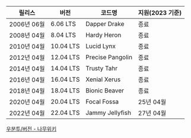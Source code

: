 
|릴리스|버전|코드명|지원(2023 기준)|
|---|---|---|--|
|2006년 06월|6.06 LTS|Dapper Drake|종료|
|2008년 04월|8.04 LTS|Hardy Heron|종료|
|2010년 04월|10.04 LTS|Lucid Lynx|종료|
|2012년 04월|12.04 LTS|Precise Pangolin|종료|
|2014년 04월|14.04 LTS|Trusty Tahr|종료|
|2016년 04월|16.04 LTS|Xenial Xerus|종료|
|2018년 04월|18.04 LTS|Bionic Beaver|종료|
|2020년 04월|20.04 LTS|Focal Fossa|25년 04월 |
|2022년 04월|22.04 LTS|Jammy Jellyfish|27년 04월|

[우분투/버전 - 나무위키](https://namu.wiki/w/%EC%9A%B0%EB%B6%84%ED%88%AC/%EB%B2%84%EC%A0%84#s-4.2.1.1)
